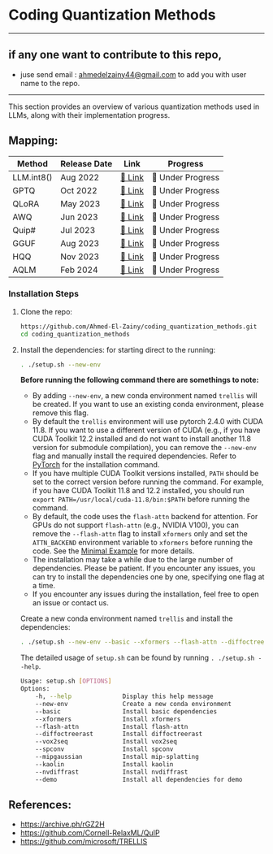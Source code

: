 # Coding Quantization Methods

----
## if any one want to contribute to this repo,
- juse send email : ahmedelzainy44@gmail.com
to add you with user name to the repo.
-----
This section provides an overview of various quantization methods used in LLMs, along with their implementation progress.

## Mapping:
| Method  | Release Date | Link | Progress |
|---------|-------------|------|-----------|
| LLM.int8() | Aug 2022 | [🔗 Link](https://huggingface.co/blog/hf-bitsandbytes-integration) | 🚧 Under Progress |
| GPTQ | Oct 2022 | [🔗 Link](https://arxiv.org/abs/2210.17323) | 🚧 Under Progress |
| QLoRA | May 2023 | [🔗 Link](https://arxiv.org/abs/2305.14314) | 🚧 Under Progress |
| AWQ | Jun 2023 | [🔗 Link](https://arxiv.org/abs/2306.00978) | 🚧 Under Progress |
| Quip# | Jul 2023 | [🔗 Link](https://arxiv.org/abs/2307.13304) | 🚧 Under Progress |
| GGUF | Aug 2023 | [🔗 Link](https://github.com/ggerganov/llama.cpp/pull/2333) | 🚧 Under Progress |
| HQQ | Nov 2023 | [🔗 Link](https://arxiv.org/abs/2311.07678) | 🚧 Under Progress |
| AQLM | Feb 2024 | [🔗 Link](https://arxiv.org/abs/2402.07634) | 🚧 Under Progress |




### Installation Steps
1. Clone the repo:
    ```sh
    https://github.com/Ahmed-El-Zainy/coding_quantization_methods.git
    cd coding_quantization_methods
    ```
2. Install the dependencies:
    for starting direct to the running:
    ```sh
    . ./setup.sh --new-env
    ```
    
    **Before running the following command there are somethings to note:**
    - By adding `--new-env`, a new conda environment named `trellis` will be created. If you want to use an existing conda environment, please remove this flag.
    - By default the `trellis` environment will use pytorch 2.4.0 with CUDA 11.8. If you want to use a different version of CUDA (e.g., if you have CUDA Toolkit 12.2 installed and do not want to install another 11.8 version for submodule compilation), you can remove the `--new-env` flag and manually install the required dependencies. Refer to [PyTorch](https://pytorch.org/get-started/previous-versions/) for the installation command.
    - If you have multiple CUDA Toolkit versions installed, `PATH` should be set to the correct version before running the command. For example, if you have CUDA Toolkit 11.8 and 12.2 installed, you should run `export PATH=/usr/local/cuda-11.8/bin:$PATH` before running the command.
    - By default, the code uses the `flash-attn` backend for attention. For GPUs do not support `flash-attn` (e.g., NVIDIA V100), you can remove the `--flash-attn` flag to install `xformers` only and set the `ATTN_BACKEND` environment variable to `xformers` before running the code. See the [Minimal Example](#minimal-example) for more details.
    - The installation may take a while due to the large number of dependencies. Please be patient. If you encounter any issues, you can try to install the dependencies one by one, specifying one flag at a time.
    - If you encounter any issues during the installation, feel free to open an issue or contact us.
    
    Create a new conda environment named `trellis` and install the dependencies:
    ```sh
    . ./setup.sh --new-env --basic --xformers --flash-attn --diffoctreerast --spconv --mipgaussian --kaolin --nvdiffrast
    ```
    The detailed usage of `setup.sh` can be found by running `. ./setup.sh --help`.
    ```sh
    Usage: setup.sh [OPTIONS]
    Options:
        -h, --help              Display this help message
        --new-env               Create a new conda environment
        --basic                 Install basic dependencies
        --xformers              Install xformers
        --flash-attn            Install flash-attn
        --diffoctreerast        Install diffoctreerast
        --vox2seq               Install vox2seq
        --spconv                Install spconv
        --mipgaussian           Install mip-splatting
        --kaolin                Install kaolin
        --nvdiffrast            Install nvdiffrast
        --demo                  Install all dependencies for demo
    ```


## References:
* https://archive.ph/rGZ2H
* https://github.com/Cornell-RelaxML/QuIP
* https://github.com/microsoft/TRELLIS


